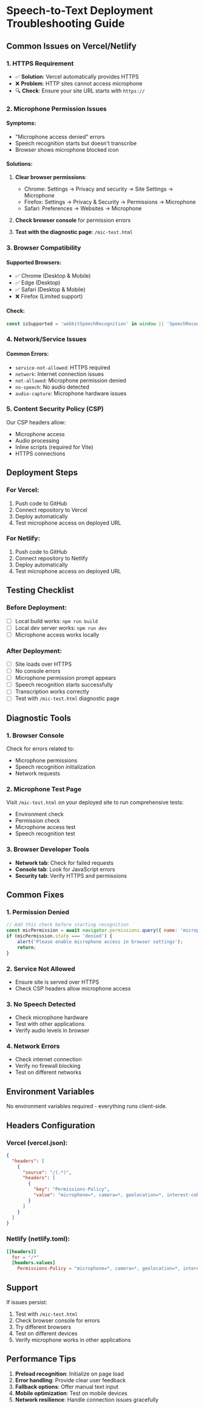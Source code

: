 # Speech-to-Text Deployment Troubleshooting Guide

## Common Issues on Vercel/Netlify

### 1. **HTTPS Requirement**
- ✅ **Solution**: Vercel automatically provides HTTPS
- ❌ **Problem**: HTTP sites cannot access microphone
- 🔍 **Check**: Ensure your site URL starts with `https://`

### 2. **Microphone Permission Issues**

#### Symptoms:
- "Microphone access denied" errors
- Speech recognition starts but doesn't transcribe
- Browser shows microphone blocked icon

#### Solutions:
1. **Clear browser permissions**:
   - Chrome: Settings → Privacy and security → Site Settings → Microphone
   - Firefox: Settings → Privacy & Security → Permissions → Microphone
   - Safari: Preferences → Websites → Microphone

2. **Check browser console** for permission errors
3. **Test with the diagnostic page**: `/mic-test.html`

### 3. **Browser Compatibility**

#### Supported Browsers:
- ✅ Chrome (Desktop & Mobile)
- ✅ Edge (Desktop)
- ✅ Safari (Desktop & Mobile)
- ❌ Firefox (Limited support)

#### Check:
```javascript
const isSupported = 'webkitSpeechRecognition' in window || 'SpeechRecognition' in window;
```

### 4. **Network/Service Issues**

#### Common Errors:
- `service-not-allowed`: HTTPS required
- `network`: Internet connection issues
- `not-allowed`: Microphone permission denied
- `no-speech`: No audio detected
- `audio-capture`: Microphone hardware issues

### 5. **Content Security Policy (CSP)**

Our CSP headers allow:
- Microphone access
- Audio processing
- Inline scripts (required for Vite)
- HTTPS connections

## Deployment Steps

### For Vercel:
1. Push code to GitHub
2. Connect repository to Vercel
3. Deploy automatically
4. Test microphone access on deployed URL

### For Netlify:
1. Push code to GitHub
2. Connect repository to Netlify
3. Deploy automatically
4. Test microphone access on deployed URL

## Testing Checklist

### Before Deployment:
- [ ] Local build works: `npm run build`
- [ ] Local dev server works: `npm run dev`
- [ ] Microphone access works locally

### After Deployment:
- [ ] Site loads over HTTPS
- [ ] No console errors
- [ ] Microphone permission prompt appears
- [ ] Speech recognition starts successfully
- [ ] Transcription works correctly
- [ ] Test with `/mic-test.html` diagnostic page

## Diagnostic Tools

### 1. Browser Console
Check for errors related to:
- Microphone permissions
- Speech recognition initialization
- Network requests

### 2. Microphone Test Page
Visit `/mic-test.html` on your deployed site to run comprehensive tests:
- Environment check
- Permission check
- Microphone access test
- Speech recognition test

### 3. Browser Developer Tools
- **Network tab**: Check for failed requests
- **Console tab**: Look for JavaScript errors
- **Security tab**: Verify HTTPS and permissions

## Common Fixes

### 1. Permission Denied
```javascript
// Add this check before starting recognition
const micPermission = await navigator.permissions.query({ name: 'microphone' });
if (micPermission.state === 'denied') {
    alert('Please enable microphone access in browser settings');
    return;
}
```

### 2. Service Not Allowed
- Ensure site is served over HTTPS
- Check CSP headers allow microphone access

### 3. No Speech Detected
- Check microphone hardware
- Test with other applications
- Verify audio levels in browser

### 4. Network Errors
- Check internet connection
- Verify no firewall blocking
- Test on different networks

## Environment Variables

No environment variables required - everything runs client-side.

## Headers Configuration

### Vercel (vercel.json):
```json
{
  "headers": [
    {
      "source": "/(.*)",
      "headers": [
        {
          "key": "Permissions-Policy",
          "value": "microphone=*, camera=*, geolocation=*, interest-cohort=()"
        }
      ]
    }
  ]
}
```

### Netlify (netlify.toml):
```toml
[[headers]]
  for = "/*"
  [headers.values]
    Permissions-Policy = "microphone=*, camera=*, geolocation=*, interest-cohort=()"
```

## Support

If issues persist:
1. Test with `/mic-test.html`
2. Check browser console for errors
3. Try different browsers
4. Test on different devices
5. Verify microphone works in other applications

## Performance Tips

1. **Preload recognition**: Initialize on page load
2. **Error handling**: Provide clear user feedback
3. **Fallback options**: Offer manual text input
4. **Mobile optimization**: Test on mobile devices
5. **Network resilience**: Handle connection issues gracefully